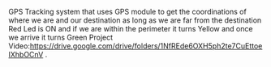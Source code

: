 GPS Tracking system that uses GPS module to get the coordinations of where we are and our destination as long as we are far from the destination Red Led is ON and if we are within the perimeter it turns Yellow and once we arrive it turns Green
Project Video:https://drive.google.com/drive/folders/1NfREde6OXH5ph2te7CuEttoeIXhbOCnV .
